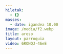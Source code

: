 ```yaml
---
hiletak:
  - {}
masses:
  - date: igandea 10.00
image: /media/f2.webp
title: areso
layout: parroquia
video: 6RONQJ-46eE
---
```

